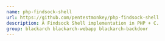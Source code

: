 ```yaml
---
name: php-findsock-shell
url: https://github.com/pentestmonkey/php-findsock-shell
description: A Findsock Shell implementation in PHP + C.
group: blackarch blackarch-webapp blackarch-backdoor
---
```


